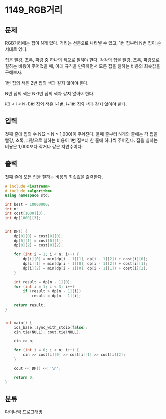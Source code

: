 # 1149_RGB거리

## 문제

RGB거리에는 집이 N개 있다. 거리는 선분으로 나타낼 수 있고, 1번 집부터 N번 집이 순서대로 있다.

집은 빨강, 초록, 파랑 중 하나의 색으로 칠해야 한다. 각각의 집을 빨강, 초록, 파랑으로 칠하는 비용이 주어졌을 때, 아래 규칙을 만족하면서 모든 집을 칠하는 비용의 최솟값을 구해보자.

1번 집의 색은 2번 집의 색과 같지 않아야 한다.

N번 집의 색은 N-1번 집의 색과 같지 않아야 한다.

i(2 ≤ i ≤ N-1)번 집의 색은 i-1번, i+1번 집의 색과 같지 않아야 한다.

## 입력

첫째 줄에 집의 수 N(2 ≤ N ≤ 1,000)이 주어진다. 둘째 줄부터 N개의 줄에는 각 집을 빨강, 초록, 파랑으로 칠하는 비용이 1번 집부터 한 줄에 하나씩 주어진다. 집을 칠하는 비용은 1,000보다 작거나 같은 자연수이다.

## 출력
첫째 줄에 모든 집을 칠하는 비용의 최솟값을 출력한다.

```C++
# include <iostream>
# include <algorithm>
using namespace std;

int best = 10000000;
int n;
int cost[1000][3];
int dp[1000][3];


int DP() {
	dp[0][0] = cost[0][0];
	dp[0][1] = cost[0][1];
	dp[0][2] = cost[0][2];

	for (int i = 1; i < n; i++) {
		dp[i][0] = min(dp[i - 1][1], dp[i - 1][2]) + cost[i][0];
		dp[i][1] = min(dp[i - 1][0], dp[i - 1][2]) + cost[i][1];
		dp[i][2] = min(dp[i - 1][0], dp[i - 1][1]) + cost[i][2];
	}

	int result = dp[n - 1][0];
	for (int i = 1; i < 3; i++)
		if (result > dp[n - 1][i])
			result = dp[n - 1][i];
	
	return result;
}


int main() {
	ios_base::sync_with_stdio(false);
	cin.tie(NULL); cout.tie(NULL);

	cin >> n;

	for (int i = 0; i < n; i++) {
		cin >> cost[i][0] >> cost[i][1] >> cost[i][2];
	}

	cout << DP() << '\n';

	return 0;
}
```

## 분류

다이나믹 프로그래밍